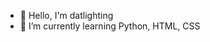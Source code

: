 - 👋 Hello, I'm datlighting
- 🌱 I’m currently learning Python, HTML, CSS

<!---
This is a special repository because its `README.md` (this file) appears on your GitHub profile.
You can click the Preview link to take a look at your changes.
--->
